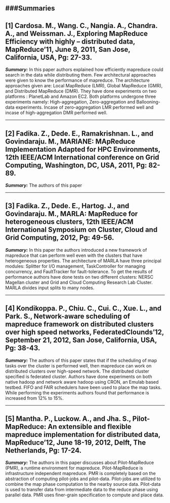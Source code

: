 ###Summaries
---
[1]	Cardosa. M., Wang. C., Nangia. A., Chandra. A., and Weissman. J., Exploring MapReduce Efficiency with highly – distributed data, MapReduce’11, June 8, 2011, San Jose, California, USA, Pg: 27-33.
---
___Summary:___
	In this paper authors explained how efficiently mapreduce could search in the data while distributing them. Few architectural approaches were given to know the performance of mapreduce.
The architecture approaches given are: Local MapReduce (LMR), Global MapReduce (GMR), and Distributed MapReduce (DMR). They have done experiments on two platforms : PlanetLab and Amazon EC2. Both platforms undergone three experiments namely: High-aggregation, Zero-aggregation and Ballooning-data experiments. Incase of zero-aggregation LMR performed well and incase of high-aggregation DMR performed well.

---
[2]	Fadika. Z., Dede. E., Ramakrishnan. L., and Govindaraju. M., MARIANE: MApReduce Implementation Adapted for HPC Environments, 12th IEEE/ACM International conference on Grid Computing, Washington, DC, USA, 2011, Pg: 82-89.
---
___Summary:___
	The authors of this paper 

---
[3]	Fadika. Z., Dede. E., Hartog. J., and Govindaraju. M., MARLA: MapReduce for heterogeneous clusters, 12th IEEE/ACM International Symposium on Cluster, Cloud and Grid Computing,  2012, Pg: 49-56.
---
___Summary:___
	In this paper the authors introduced a new framework of mapreduce that can perform well even with the clusters that have heterogeneous properties. The architecture of MARLA have three principal modules: Splitter for I/O management, TaskController for managing concurrency, and FaultTracker for fault-tolerance. To get the results of performance authors have done tests on two different clusters: NERSC Magellan cluster and Grid and Cloud Computing Research Lab Cluster. MARLA divides input splits to many nodes.

---
[4]	Kondikoppa. P., Chiu. C., Cui. C., Xue. L., and Park. S., Network-aware scheduling of mapreduce framework on distributed clusters over high speed networks, FederatedClounds’12, September 21, 2012, San Jose, California, USA, Pg: 38-43.
---
___Summary:___
	The authors of this paper states that if the scheduling of map tasks over the cluster is performed well, then mapreduce can work on distributed clusters over high-speed network. The distributed cluster specified is federated cluster. Authors have done experiments on both native hadoop and network aware hadoop using CRON, an Emulab based testbed. FIFO and FAIR schedulers have been used to place the map tasks. While performing the experiments authors found that performance is increased from 12% to 15%.

---	
[5]	Mantha. P., Luckow. A., and Jha. S., Pilot-MapReduce: An extensible and flexible mapreduce implementation for distributed data, MapReduce’12, June 18-19, 2012, Delft, The Netherlands, Pg: 17-24.
---
___Summary:___
	The authors in this paper discusses about Pilot-MapReduce (PMR), a runtime environment for mapreduce. Pilot-MapReduce is infrastructure independent mapreduce. PMR is completely based on the abstraction of computing pilot-jobs and pilot-data. Pilot-jobs are utilized to combine the map phase computation to the nearby source data. Pilot-data is used to transfer data from intermediate data to the reduce phase using parallel data. PMR uses finer-grain specification to compute and place data.

